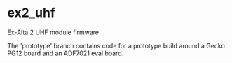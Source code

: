 # ex2_uhf
Ex-Alta 2 UHF module firmware

The 'prototype' branch contains code for a prototype build around a Gecko PG12 board and an ADF7021 eval board.
